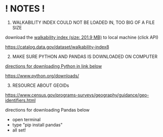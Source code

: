 # ! NOTES !
1. WALKABILITY INDEX COULD NOT BE LOADED IN, TOO BIG OF A FILE SIZE

download the [walkability index (size: 201.9 MB)]([url](https://catalog.data.gov/dataset/walkability-index8)) to local machine (click API)

https://catalog.data.gov/dataset/walkability-index8

2. MAKE SURE PYTHON AND PANDAS IS DOWNLOADED ON COMPUTER

[directions for downloading Python in link below]([url](https://www.google.com/url?sa=t&source=web&rct=j&opi=89978449&url=https://www.python.org/downloads/&ved=2ahUKEwiEn6eTo6iMAxXtKVkFHSzQL4MQFnoECDUQAQ&usg=AOvVaw3VuYRIaaa-SL5nRa6pfny0))

https://www.python.org/downloads/

3. RESOURCE ABOUT GEOIDs

https://www.census.gov/programs-surveys/geography/guidance/geo-identifiers.html

directions for downloading Pandas below
- open terminal
- type "pip install pandas"
- all set!
